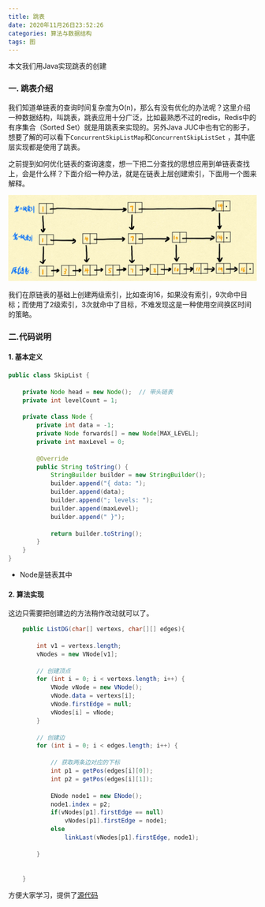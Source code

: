 ```yaml
---
title: 跳表
date: 2020年11月26日23:52:26
categories: 算法与数据结构
tags: 图
---
```


本文我们用Java实现跳表的创建

### 一. 跳表介绍

我们知道单链表的查询时间复杂度为O(n)，那么有没有优化的办法呢？这里介绍一种数据结构，叫跳表，跳表应用十分广泛，比如最熟悉不过的redis，Redis中的有序集合（Sorted Set）就是⽤跳表来实现的。另外Java JUC中也有它的影子，想要了解的可以看下``ConcurrentSkipListMap``和``ConcurrentSkipListSet`` ，其中底层实现都是使用了跳表。

之前提到如何优化链表的查询速度，想一下把二分查找的思想应用到单链表查找上，会是什么样？下面介绍一种办法，就是在链表上层创建索引，下面用一个图来解释。

![title](https://raw.githubusercontent.com/Demo233/images/main/gitnote/2020/11/27/1606407069286-1606407081340.jpg)

我们在原链表的基础上创建两级索引，比如查询16，如果没有索引，9次命中目标；而使用了2级索引，3次就命中了目标，不难发现这是一种使用空间换区时间的策略。

### 二.代码说明

#### 1. 基本定义


```java
public class SkipList {

    private Node head = new Node();  // 带头链表
    private int levelCount = 1;

    private class Node {
        private int data = -1;
        private Node forwards[] = new Node[MAX_LEVEL];
        private int maxLevel = 0;

        @Override
        public String toString() {
            StringBuilder builder = new StringBuilder();
            builder.append("{ data: ");
            builder.append(data);
            builder.append("; levels: ");
            builder.append(maxLevel);
            builder.append(" }");

            return builder.toString();
        }
    }
}
```

* Node是链表其中

#### 2. 算法实现

这边只需要把创建边的方法稍作改动就可以了。

```java
    public ListDG(char[] vertexs, char[][] edges){

        int v1 = vertexs.length;
        vNodes = new VNode[v1];

        // 创建顶点
        for (int i = 0; i < vertexs.length; i++) {
            VNode vNode = new VNode();
            vNode.data = vertexs[i];
            vNode.firstEdge = null;
            vNodes[i] = vNode;
        }

        // 创建边
        for (int i = 0; i < edges.length; i++) {

            // 获取两条边对应的下标
            int p1 = getPos(edges[i][0]);
            int p2 = getPos(edges[i][1]);

            ENode node1 = new ENode();
            node1.index = p2;
            if(vNodes[p1].firstEdge == null)
                vNodes[p1].firstEdge = node1;
            else
                linkLast(vNodes[p1].firstEdge, node1);

        }


    }
```

方便大家学习，提供了[源代码](https://github.com/Demo233/algorithm/blob/master/src/main/java/com/paic/graph/DG.java)











